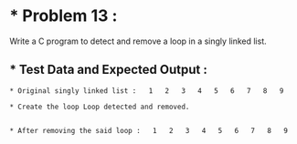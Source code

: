 # * Problem 13 :

Write a C program to detect and remove a loop in a singly linked list.

## * Test Data and Expected Output :

    * Original singly linked list :   1   2   3   4   5   6   7   8   9 

    * Create the loop Loop detected and removed.


    * After removing the said loop :   1   2   3   4   5   6   7   8   9 